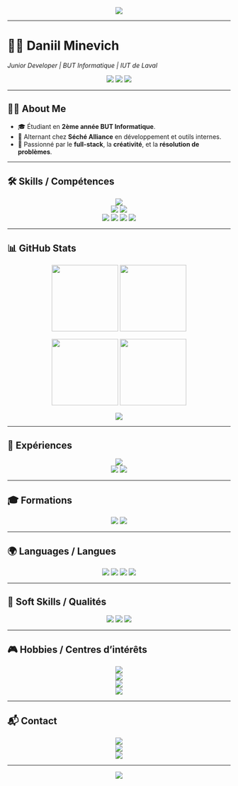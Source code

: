 <!-- Profil Banner -->
<p align="center">
  <img src="https://capsule-render.vercel.app/api?type=waving&color=radical&height=250&section=header&text=Daniil%20Minevich&fontSize=60&animation=fadeIn&fontAlignY=38&desc=Junior%20Developer%20%7C%20BUT%20Informatique%20%7C%20IUT%20de%20Laval&descAlignY=55&descAlign=50" />
</p>

---

# 👨‍💻 Daniil Minevich  
*Junior Developer | BUT Informatique | IUT de Laval*

<p align="center">
  <img src="https://img.shields.io/badge/Age-19-blue?style=for-the-badge" />
  <img src="https://img.shields.io/badge/Ville-Bonchamp--lès--Laval-green?style=for-the-badge" />
  <img src="https://img.shields.io/badge/Statut-Alternant-red?style=for-the-badge" />
</p>

---

## 🧑‍💻 About Me
- 🎓 Étudiant en **2ème année BUT Informatique**.  
- 💼 Alternant chez **Séché Alliance** en développement et outils internes.  
- 🌱 Passionné par le **full-stack**, la **créativité**, et la **résolution de problèmes**.  

---

## 🛠️ Skills / Compétences
<p align="center">
  <img src="https://skillicons.dev/icons?i=java,python,js,c,bash,html,css,mysql,git,linux,figma,vscode,idea,eclipse" /><br/>
  <img src="https://img.shields.io/badge/SQL_Server-CC2927?style=for-the-badge&logo=microsoftsqlserver&logoColor=white" />
  <img src="https://img.shields.io/badge/UML-02569B?style=for-the-badge&logo=uml&logoColor=white" /><br/>
  <img src="https://img.shields.io/badge/DaVinci_Resolve-FF9E0F?style=for-the-badge&logo=blackmagicdesign&logoColor=white" />
  <img src="https://img.shields.io/badge/OBS_Studio-302E31?style=for-the-badge&logo=obsstudio&logoColor=white" />
  <img src="https://img.shields.io/badge/Photoshop-31A8FF?style=for-the-badge&logo=adobephotoshop&logoColor=white" />
  <img src="https://img.shields.io/badge/Canva-00C4CC?style=for-the-badge&logo=canva&logoColor=white" />
</p>

---

## 📊 GitHub Stats
<p align="center">
  <img src="https://github-readme-stats.vercel.app/api?username=KuKaRaCHa-gg&show_icons=true&theme=radical&hide_border=true" height="150" />
  <img src="https://github-readme-stats.vercel.app/api/top-langs/?username=KuKaRaCHa-gg&layout=compact&theme=radical&hide_border=true" height="150" />
</p>

<p align="center">
  <img src="https://github-readme-streak-stats.herokuapp.com/?user=KuKaRaCHa-gg&theme=radical&hide_border=true" height="150" />
  <img src="https://github-profile-trophy.vercel.app/?username=KuKaRaCHa-gg&theme=radical&no-frame=true&no-bg=true&margin-w=4" height="150" />
</p>

<p align="center">
  <img src="https://github-readme-activity-graph.vercel.app/graph?username=KuKaRaCHa-gg&theme=react-dark&hide_border=true&area=true" />
</p>

---

## 💼 Expériences
<p align="center">
  <img src="https://img.shields.io/badge/Alternance-Séché%20Alliance-red?style=for-the-badge" /><br/>
  <img src="https://img.shields.io/badge/Stage-ESIEA-blue?style=for-the-badge" />
  <img src="https://img.shields.io/badge/Stage-ASGL%20Conseil-green?style=for-the-badge" />
</p>

---

## 🎓 Formations
<p align="center">
  <img src="https://img.shields.io/badge/BUT-Informatique-orange?style=for-the-badge" />
  <img src="https://img.shields.io/badge/BAC-STI2D%20(Mention%20AB)-yellow?style=for-the-badge" />
</p>

---

## 🌍 Languages / Langues
<p align="center">
  <img src="https://img.shields.io/badge/🇫🇷-Français%20(Courant)-blue?style=for-the-badge" />
  <img src="https://img.shields.io/badge/🇷🇺-Russe%20(Natif)-red?style=for-the-badge" />
  <img src="https://img.shields.io/badge/🇬🇧-Anglais%20(A2+)-yellow?style=for-the-badge" />
  <img src="https://img.shields.io/badge/🇪🇸-Espagnol%20(A2)-green?style=for-the-badge" />
</p>

---

## 🎯 Soft Skills / Qualités
<p align="center">
  <img src="https://img.shields.io/badge/Patient-lightgrey?style=for-the-badge" />
  <img src="https://img.shields.io/badge/À_l'écoute-lightblue?style=for-the-badge" />
  <img src="https://img.shields.io/badge/Persévérant-orange?style=for-the-badge" />
</p>

---

## 🎮 Hobbies / Centres d’intérêts
<p align="center">
  <img src="https://img.shields.io/badge/🎮-Gaming%20(FPS/Survival/Strategy)-purple?style=for-the-badge" /><br/>
  <img src="https://img.shields.io/badge/🏋️-Musculation-red?style=for-the-badge" /><br/>
  <img src="https://img.shields.io/badge/📺-Anime%20%26%20Manga-pink?style=for-the-badge" /><br/>
  <img src="https://img.shields.io/badge/🔌-Arduino%20%26%20Hardware-cyan?style=for-the-badge" />
</p>

---

## 📬 Contact
<p align="center">
  <a href="mailto:daniil.minevich2005@gmail.com"><img src="https://img.shields.io/badge/📧-daniil.minevich2005@gmail.com-red?style=for-the-badge" /></a><br/>
  <img src="https://img.shields.io/badge/📱-06%2059%2035%2074%2052-green?style=for-the-badge" /><br/>
  <img src="https://img.shields.io/badge/📍-Bonchamp--lès--Laval,%20France-blue?style=for-the-badge" />
</p>

---

<!-- Footer Banner -->
<p align="center">
  <img src="https://capsule-render.vercel.app/api?type=waving&color=radical&height=120&section=footer"/>
</p>
